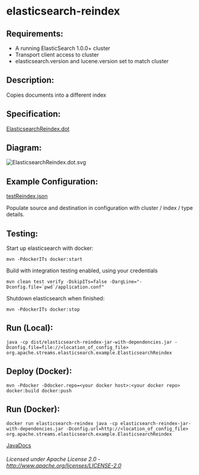elasticsearch-reindex
==============================

Requirements:
-------------
 - A running ElasticSearch 1.0.0+ cluster
 - Transport client access to cluster
 - elasticsearch.version and lucene.version set to match cluster

Description:
------------
Copies documents into a different index

Specification:
-----------------

[ElasticsearchReindex.dot](ElasticsearchReindex.dot "ElasticsearchReindex.dot" )

Diagram:
-----------------

![ElasticsearchReindex.dot.svg](./ElasticsearchReindex.dot.svg)

Example Configuration:
----------------------

[testReindex.json](testReindex.json "testReindex.json" )

Populate source and destination in configuration with cluster / index / type details.

Testing:
---------

Start up elasticsearch with docker:
     
    mvn -PdockerITs docker:start
 
Build with integration testing enabled, using your credentials
 
    mvn clean test verify -DskipITs=false -DargLine="-Dconfig.file=`pwd`/application.conf"
 
Shutdown elasticsearch when finished:
 
    mvn -PdockerITs docker:stop
    
Run (Local):
------------

    java -cp dist/elasticsearch-reindex-jar-with-dependencies.jar -Dconfig.file=file://<location_of_config_file> org.apache.streams.elasticsearch.example.ElasticsearchReindex

Deploy (Docker):
----------------

    mvn -Pdocker -Ddocker.repo=<your docker host>:<your docker repo> docker:build docker:push

Run (Docker):
-------------

    docker run elasticsearch-reindex java -cp elasticsearch-reindex-jar-with-dependencies.jar -Dconfig.url=http://<location_of_config_file> org.apache.streams.elasticsearch.example.ElasticsearchReindex

[JavaDocs](apidocs/index.html "JavaDocs")

###### Licensed under Apache License 2.0 - http://www.apache.org/licenses/LICENSE-2.0